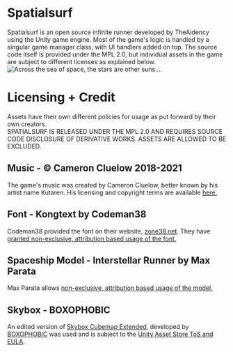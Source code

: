 # Spatialsurf

Spatialsurf is an open source infinite runner developed by TheAidency using the Unity game engine. Most of the game's logic is handled by a singular game manager class, with UI handlers added on top. The source code itself is provided under the MPL 2.0, but individual assets in the game are subject to different licenses as explained below.
![Across the sea of space, the stars are other suns....](https://raw.githubusercontent.com/TheAidency/OpenSS/main/readme/Spatialsurf-Web.jpg)

# Licensing + Credit

Assets have their own different policies for usage as put forward by their own creators.     
SPATIALSURF IS RELEASED UNDER THE MPL 2.0 AND REQUIRES SOURCE CODE DISCLOSURE OF DERIVATIVE WORKS. ASSETS ARE ALLOWED TO BE EXCLUDED.

## Music - © Cameron Cluelow 2018-2021

The game's music was created by Cameron Cluelow, better known by his artist name Kutaren. His licensing and copyright terms are available [here.](https://docs.google.com/document/d/14gNgcMxHbkaiwhuzUqabfJ-00vgj-xt0gogAyn7GLno/)

## Font - Kongtext by Codeman38	

Codeman38 provided the font on their website, [zone38.net](https://www.zone38.net/font/). They have [granted non-exclusive, attribution based usage of the font.](https://twitter.com/codeman38/status/1334482294673960960)

## Spaceship Model - Interstellar Runner by Max Parata

Max Parata allows [non-exclusive, attribution based usage of the model.](https://maxparata.itch.io/voxel-spaceships)

## Skybox - BOXOPHOBIC
An edited version of [Skybox Cubemap Extended](https://assetstore.unity.com/packages/vfx/shaders/free-skybox-extended-shader-107400), developed by [BOXOPHOBIC](https://boxophobic.com/) was used and is subject to the [Unity Asset Store ToS and EULA](https://unity3d.com/legal/as_terms).
